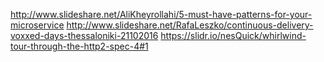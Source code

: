 http://www.slideshare.net/AliKheyrollahi/5-must-have-patterns-for-your-microservice
http://www.slideshare.net/RafaLeszko/continuous-delivery-voxxed-days-thessaloniki-21102016
https://slidr.io/nesQuick/whirlwind-tour-through-the-http2-spec-4#1